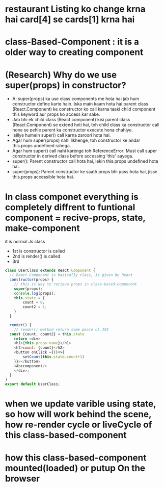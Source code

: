 # restaurant Listing ko change krna hai card[4] se cards[1] krna hai

# class-Based-Component : it is a older way to creating component

# (Research) Why do we use super(props) in constructor?

- A: super(props) ka use class components me hota hai jab hum constructor define karte hain. Iska main kaam hota hai parent class (React.Component) ke constructor ko call karna taaki child component this keyword aur props ko access kar sake.
- Jab bhi ek child class (React component) kisi parent class (React.Component) se extend hoti hai, toh child class ka constructor call hone se pehle parent ka constructor execute hona chahiye.
- Isiliye humein super() call karna zaroori hota hai.
- Agar hum super(props) nahi likhenge, toh constructor ke andar this.props undefined rahega.
- Agar hum super() call nahi karenge toh ReferenceError: Must call super constructor in derived class before accessing 'this' aayega.
- super(): Parent constructor call hota hai, lekin this.props undefined hota hai.
- super(props): Parent constructor ke saath props bhi pass hota hai, jisse this.props accessible hota hai.

# In class componet everything is completely diffrent to funtional component = recive-props, state, make-component

it is normal Js class

- 1st is constructor is called
- 2nd is render() is called
- 3rd

```js
class UserClass extends React.Component {
  // React.Component is basically class, is given by React
  constructor(props) {
    // this is way to recieve props in class-based-component
    super(props);
    console.log(props);
    this.state = {
        count = 0;
        count2 = 1;
    }
  }

  render() {
    // render() method return some peace of JSX
  const {count, count2} = this.state
    return <div>
    <h1>{this.props.name}</h1>
    <h2>count: {count}</h2>
    <button onClick ={()=>{
        setCount(this.state.count+1)
    }}></button>
    <Abccomponent/>
    </div>;
  }
}
export default UserClass;
```

# when we update varible using state, so how will work behind the scene, how re-render cycle or liveCycle of this class-based-component

# how this class-based-component mounted(loaded) or putup On the browser
